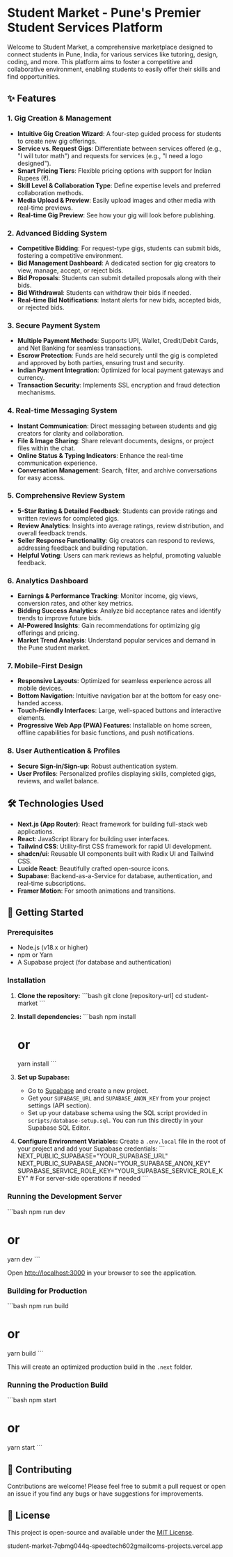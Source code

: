 # Student Market - Pune's Premier Student Services Platform

Welcome to Student Market, a comprehensive marketplace designed to connect students in Pune, India, for various services like tutoring, design, coding, and more. This platform aims to foster a competitive and collaborative environment, enabling students to easily offer their skills and find opportunities.

## ✨ Features

### 1. Gig Creation & Management
- **Intuitive Gig Creation Wizard**: A four-step guided process for students to create new gig offerings.
- **Service vs. Request Gigs**: Differentiate between services offered (e.g., "I will tutor math") and requests for services (e.g., "I need a logo designed").
- **Smart Pricing Tiers**: Flexible pricing options with support for Indian Rupees (₹).
- **Skill Level & Collaboration Type**: Define expertise levels and preferred collaboration methods.
- **Media Upload & Preview**: Easily upload images and other media with real-time previews.
- **Real-time Gig Preview**: See how your gig will look before publishing.

### 2. Advanced Bidding System
- **Competitive Bidding**: For request-type gigs, students can submit bids, fostering a competitive environment.
- **Bid Management Dashboard**: A dedicated section for gig creators to view, manage, accept, or reject bids.
- **Bid Proposals**: Students can submit detailed proposals along with their bids.
- **Bid Withdrawal**: Students can withdraw their bids if needed.
- **Real-time Bid Notifications**: Instant alerts for new bids, accepted bids, or rejected bids.

### 3. Secure Payment System
- **Multiple Payment Methods**: Supports UPI, Wallet, Credit/Debit Cards, and Net Banking for seamless transactions.
- **Escrow Protection**: Funds are held securely until the gig is completed and approved by both parties, ensuring trust and security.
- **Indian Payment Integration**: Optimized for local payment gateways and currency.
- **Transaction Security**: Implements SSL encryption and fraud detection mechanisms.

### 4. Real-time Messaging System
- **Instant Communication**: Direct messaging between students and gig creators for clarity and collaboration.
- **File & Image Sharing**: Share relevant documents, designs, or project files within the chat.
- **Online Status & Typing Indicators**: Enhance the real-time communication experience.
- **Conversation Management**: Search, filter, and archive conversations for easy access.

### 5. Comprehensive Review System
- **5-Star Rating & Detailed Feedback**: Students can provide ratings and written reviews for completed gigs.
- **Review Analytics**: Insights into average ratings, review distribution, and overall feedback trends.
- **Seller Response Functionality**: Gig creators can respond to reviews, addressing feedback and building reputation.
- **Helpful Voting**: Users can mark reviews as helpful, promoting valuable feedback.

### 6. Analytics Dashboard
- **Earnings & Performance Tracking**: Monitor income, gig views, conversion rates, and other key metrics.
- **Bidding Success Analytics**: Analyze bid acceptance rates and identify trends to improve future bids.
- **AI-Powered Insights**: Gain recommendations for optimizing gig offerings and pricing.
- **Market Trend Analysis**: Understand popular services and demand in the Pune student market.

### 7. Mobile-First Design
- **Responsive Layouts**: Optimized for seamless experience across all mobile devices.
- **Bottom Navigation**: Intuitive navigation bar at the bottom for easy one-handed access.
- **Touch-Friendly Interfaces**: Large, well-spaced buttons and interactive elements.
- **Progressive Web App (PWA) Features**: Installable on home screen, offline capabilities for basic functions, and push notifications.

### 8. User Authentication & Profiles
- **Secure Sign-in/Sign-up**: Robust authentication system.
- **User Profiles**: Personalized profiles displaying skills, completed gigs, reviews, and wallet balance.

## 🛠️ Technologies Used

-   **Next.js (App Router)**: React framework for building full-stack web applications.
-   **React**: JavaScript library for building user interfaces.
-   **Tailwind CSS**: Utility-first CSS framework for rapid UI development.
-   **shadcn/ui**: Reusable UI components built with Radix UI and Tailwind CSS.
-   **Lucide React**: Beautifully crafted open-source icons.
-   **Supabase**: Backend-as-a-Service for database, authentication, and real-time subscriptions.
-   **Framer Motion**: For smooth animations and transitions.

## 🚀 Getting Started

### Prerequisites

-   Node.js (v18.x or higher)
-   npm or Yarn
-   A Supabase project (for database and authentication)

### Installation

1.  **Clone the repository:**
    \`\`\`bash
    git clone [repository-url]
    cd student-market
    \`\`\`

2.  **Install dependencies:**
    \`\`\`bash
    npm install
    # or
    yarn install
    \`\`\`

3.  **Set up Supabase:**
    *   Go to [Supabase](https://supabase.com/) and create a new project.
    *   Get your `SUPABASE_URL` and `SUPABASE_ANON_KEY` from your project settings (API section).
    *   Set up your database schema using the SQL script provided in `scripts/database-setup.sql`. You can run this directly in your Supabase SQL Editor.

4.  **Configure Environment Variables:**
    Create a `.env.local` file in the root of your project and add your Supabase credentials:
    \`\`\`
    NEXT_PUBLIC_SUPABASE="YOUR_SUPABASE_URL"
    NEXT_PUBLIC_SUPABASE_ANON="YOUR_SUPABASE_ANON_KEY"
    SUPABASE_SERVICE_ROLE_KEY="YOUR_SUPABASE_SERVICE_ROLE_KEY" # For server-side operations if needed
    \`\`\`

### Running the Development Server

\`\`\`bash
npm run dev
# or
yarn dev
\`\`\`

Open [http://localhost:3000](http://localhost:3000) in your browser to see the application.

### Building for Production

\`\`\`bash
npm run build
# or
yarn build
\`\`\`

This will create an optimized production build in the `.next` folder.

### Running the Production Build

\`\`\`bash
npm start
# or
yarn start
\`\`\`

## 🤝 Contributing

Contributions are welcome! Please feel free to submit a pull request or open an issue if you find any bugs or have suggestions for improvements.

## 📄 License

This project is open-source and available under the [MIT License](https://opensource.org/licenses/MIT).



student-market-7qbmg044q-speedtech602gmailcoms-projects.vercel.app
